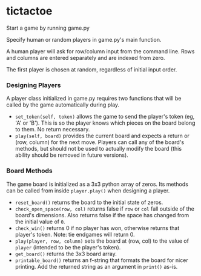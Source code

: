 # tictactoe

Start a game by running game.py

Specify human or random players in game.py's main function.

A human player will ask for row/column input from the command line. Rows and columns are entered separately and are indexed from zero.

The first player is chosen at random, regardless of initial input order.


### Designing Players

A player class initialized in game.py requires two functions that will be called by the game automatically during play.

- `set_token(self, token)` allows the game to send the player's token (eg, 'A' or 'B'). This is so the player knows which pieces on the board belong to them. No return necessary.
- `play(self, board)` provides the current board and expects a return or (row, column) for the next move. Players can call any of the board's methods, but should not be used to actually modify the board (this ability should be removed in future versions).

### Board Methods

The game board is initialized as a 3x3 python array of zeros. Its methods can be called from inside `player.play()` when designing a player.

- `reset_board()` returns the board to the initial state of zeros.
- `check_open_space(row, col)` returns false if `row` or `col` fall outside of the board's dimensions. Also returns false if the space has changed from the initial value of `0`.
- `check_win()` returns 0 if no player has won, otherwise returns that player's token. Note: tie endgames will return 0.
- `play(player, row, column)` sets the board at (row, col) to the value of `player` (intended to be the player's token).
- `get_board()` returns the 3x3 board array.
- `printable_board()` returns an f-string that formats the board for nicer printing. Add the returned string as an argument in `print()` as-is.
